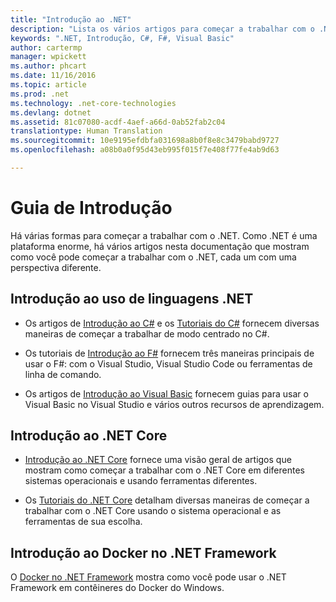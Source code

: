 ```yaml
---
title: "Introdução ao .NET"
description: "Lista os vários artigos para começar a trabalhar com o .NET, de uma perspectiva de linguagem e plataforma."
keywords: ".NET, Introdução, C#, F#, Visual Basic"
author: cartermp
manager: wpickett
ms.author: phcart
ms.date: 11/16/2016
ms.topic: article
ms.prod: .net
ms.technology: .net-core-technologies
ms.devlang: dotnet
ms.assetid: 81c07080-acdf-4aef-a66d-0ab52fab2c04
translationtype: Human Translation
ms.sourcegitcommit: 10e9195efdbfa031698a8b0f8e8c3479babd9727
ms.openlocfilehash: a08b0a0f95d43eb995f015f7e408f77fe4ab9d63

---
```


# <a name="getting-started"></a>Guia de Introdução

Há várias formas para começar a trabalhar com o .NET.  Como .NET é uma plataforma enorme, há vários artigos nesta documentação que mostram como você pode começar a trabalhar com o .NET, cada um com uma perspectiva diferente.

## <a name="getting-started-using-net-languages"></a>Introdução ao uso de linguagens .NET

* Os artigos de [Introdução ao C#](../csharp/getting-started/index.md) e os [Tutoriais do C#](../csharp/tutorials/index.md) fornecem diversas maneiras de começar a trabalhar de modo centrado no C#.

* Os tutoriais de [Introdução ao F#](../fsharp/tutorials/getting-started/index.md) fornecem três maneiras principais de usar o F#: com o Visual Studio, Visual Studio Code ou ferramentas de linha de comando.

* Os artigos de [Introdução ao Visual Basic](../visual-basic/getting-started/index.md) fornecem guias para usar o Visual Basic no Visual Studio e vários outros recursos de aprendizagem.

## <a name="getting-started-using-net-core"></a>Introdução ao .NET Core

* [Introdução ao .NET Core](../core/getting-started.md) fornece uma visão geral de artigos que mostram como começar a trabalhar com o .NET Core em diferentes sistemas operacionais e usando ferramentas diferentes.

* Os [Tutoriais do .NET Core](../core/tutorials/index.md) detalham diversas maneiras de começar a trabalhar com o .NET Core usando o sistema operacional e as ferramentas de sua escolha.

## <a name="getting-started-using-docker-on-net-framework"></a>Introdução ao Docker no .NET Framework

O [Docker no .NET Framework](../framework/docker/index.md) mostra como você pode usar o .NET Framework em contêineres do Docker do Windows.


<!--HONumber=Nov16_HO3-->


